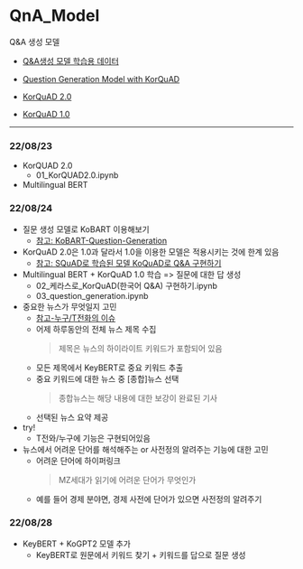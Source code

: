 # QnA_Model
Q&amp;A 생성 모델

- [Q&A생성 모델 학습용 데이터](https://github.com/seopbo/nlp_classification/tree/master/BERT_pairwise_text_classification/qpair)

- [Question Generation Model with KorQuAD](https://github.com/codertimo/KorQuAD-Question-Generation.git)

- [KorQuAD 2.0](https://korquad.github.io/)

- [KorQuAD 1.0](https://korquad.github.io/KorQuad%201.0/)


----

### 22/08/23
* KorQUAD 2.0
    * 01_KorQUAD2.0.ipynb
* Multilingual BERT

### 22/08/24
* 질문 생성 모델로 KoBART 이용해보기
    * [참고: KoBART-Question-Generation](https://github.com/Seoneun/KoBART-Question-Generation)
* KorQuAD 2.0은 1.0과 달라서 1.0을 이용한 모델은 적용시키는 것에 한계 있음
    * [참고: SQuAD로 학습된 모델 KoQuAD로 Q&A 구현하기](https://github.com/kimwoonggon/publicservant_AI/blob/master/05_%EC%BC%80%EB%9D%BC%EC%8A%A4%EB%A1%9C_KorQuAD(%ED%95%9C%EA%B5%AD%EC%96%B4_Q%26A)_%EA%B5%AC%ED%98%84%ED%95%98%EA%B8%B0.ipynb)
* Multilingual BERT + KorQuAD 1.0 학습 => 질문에 대한 답 생성
    * 02_케라스로_KorQuAD(한국어 Q&A) 구현하기.ipynb
    * 03_question_generation.ipynb
* 중요한 뉴스가 무엇일지 고민
    * [참고-누구/T전화의 이슈](https://devocean.sk.com/search/techBoardDetail.do?ID=164033&query=뉴스&searchData=Tech+Gallery&page=&subIndex=&idList=[164128%2C+164033%2C+163981%2C+163969%2C+163802%2C+163719%2C+163699%2C+163698%2C+163674%2C+163583%2C+163534%2C+163511%2C+163470%2C+163405%2C+163401%2C+163324%2C+163319%2C+163292%2C+163288%2C+163226%2C+163212%2C+163205%2C+163188])
    * 어제 하루동안의 전체 뉴스 제목 수집
        > 제목은 뉴스의 하이라이트 키워드가 포함되어 있음
    * 모든 제목에서 KeyBERT로 중요 키워드 추출
    * 중요 키워드에 대한 뉴스 중 [종합]뉴스 선택
        > 종합뉴스는 해당 내용에 대한 보강이 완료된 기사
    * 선택된 뉴스 요약 제공
* try!
    * T전와/누구에 기능은 구현되어있음
* 뉴스에서 어려운 단어를 해석해주는 or 사전정의 알려주는 기능에 대한 고민
    * 어려운 단어에 하이퍼링크
        > MZ세대가 읽기에 어려운 단어가 무엇인가
    * 예를 들어 경제 분야면, 경제 사전에 단어가 있으면 사전정의 알려주기
    
### 22/08/28
* KeyBERT + KoGPT2 모델 추가
   * KeyBERT로 원문에서 키워드 찾기 + 키워드를 답으로 질문 생성
